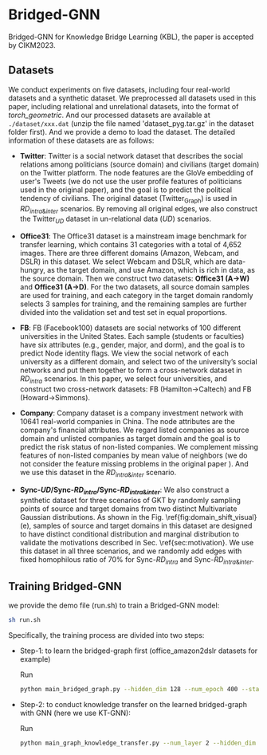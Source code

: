 # Bridged-GNN
Bridged-GNN for Knowledge Bridge Learning (KBL), the paper is accepted by CIKM2023.



## Datasets

We conduct experiments on five datasets, including four real-world datasets and  a synthetic dataset. We preprocessed all datasets used in this paper, including relational and unrelational datasets,  into the format of *torch_geometric*. And our processed datasets are available at `./dataset/xxx.dat` (unzip the file named 'dataset_pyg.tar.gz' in the dataset folder first). And we provide a demo to load the dataset. The detailed information of these datasets are as follows:

* **Twitter**: Twitter is a social network dataset that describes the social relations among politicians (source domain) and civilians (target domain) on the Twitter platform. The node features are the  GloVe  embedding of user's Tweets (we do not use the user profile features of politicians used in the original paper), and the goal is to predict the political tendency of civilians. The original dataset ($\text{Twitter}_\text{Graph}$) is used in $RD_{intra\&inter}$ scenarios. By removing all original edges, we also construct the $\text{Twitter}_{UD}$ dataset in un-relational data ($UD$) scenarios. 

* **Office31**: The Office31 dataset is a mainstream image benchmark for transfer learning, which contains 31 categories with a total of 4,652 images. There are three different domains (Amazon, Webcam, and DSLR) in this dataset. We select Webcam and DSLR, which are data-hungry, as the target domain, and use Amazon, which is rich in data, as the source domain. Then we construct two datasets: **Office31 (A$\rightarrow$W)** and **Office31 (A$\rightarrow$D)**. For the two datasets, all source domain samples  are used for training, and each category in the target domain randomly selects 3 samples for training, and the remaining samples are further divided into the validation set and test set in equal proportions. 

* **FB**: FB (Facebook100) datasets are social networks of 100 different universities in the United States. Each sample (students or faculties) have six attributes (e.g., gender, major, and dorm), and the goal is to predict Node identity flags. We view the social network of each university as a  different domain, and select two of the university’s social networks and put them together to form a cross-network dataset in $RD_{intra}$ scenarios. In this paper, we select four universities, and construct two cross-network datasets: FB (Hamilton$\rightarrow$Caltech) and FB (Howard$\rightarrow$Simmons). 

* **Company**: Company dataset is a company investment network with 10641 real-world companies in China. The node attributes are the company's financial attributes. We regard listed companies as source domain and unlisted companies as target domain and the goal is to predict the risk status of non-listed companies. We complement missing features of non-listed companies by mean value of neighbors (we do not consider the feature missing problems in the original paper ). And we use this dataset in the $RD_{intra\&inter}$ scenario.

* **Sync-$UD$/Sync-$RD_{intra}$/Sync-$RD_{intra\&inter}$**: We also construct a synthetic dataset for three scenarios of GKT by randomly sampling points of source and target domains  from two distinct Multivariate Gaussian distributions. As shown in the Fig. \ref{fig:domain_shift_visual} (e), samples of source and target domains in this dataset are designed to have distinct conditional distribution and marginal distribution to validate the motivations described in Sec. \ref{sec:motivation}.  We use this dataset in all three scenarios, and we randomly add edges with fixed homophilous ratio of 70% for Sync-$RD_{intra}$ and Sync-$RD_{intra\&inter}$.



## Training Bridged-GNN



we provide the demo file (run.sh) to train a Bridged-GNN model:

```bash
sh run.sh
```



Specifically, the training process are divided into two steps:

* Step-1: to learn the bridged-graph first (office_amazon2dslr datasets for example)

  Run 

  ```bash
  python main_bridged_graph.py --hidden_dim 128 --num_epoch 400 --start_eval_epoch 300 --epsilon 0.5 --k_within 3 --k_cross 20  --seed 0  --save --dataset_name office_amazon2dslr --version v2  --check_within --check_cross 
  ```

* Step-2: to conduct knowledge transfer on the learned bridged-graph with GNN (here we use KT-GNN):

  Run

  ```bash
  python main_graph_knowledge_transfer.py --num_layer 2 --hidden_dim 64 --path_data ../data_bridged_graph/office_amazon2dslr_bridged_graph.dat --to_undirected 
  ```

  